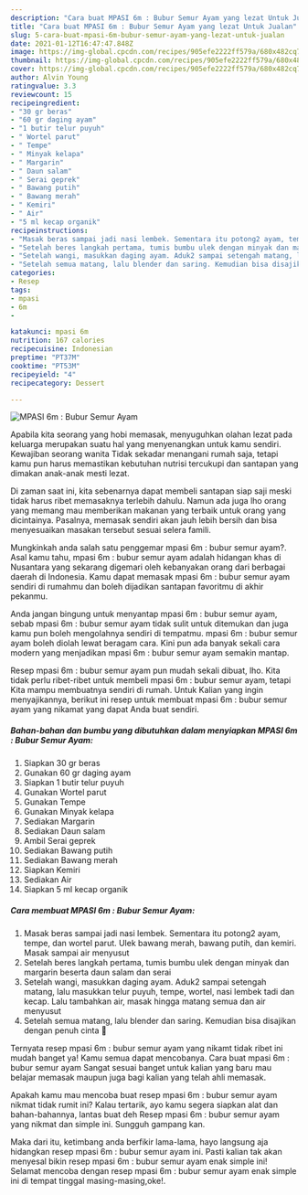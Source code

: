 ```yaml
---
description: "Cara buat MPASI 6m : Bubur Semur Ayam yang lezat Untuk Jualan"
title: "Cara buat MPASI 6m : Bubur Semur Ayam yang lezat Untuk Jualan"
slug: 5-cara-buat-mpasi-6m-bubur-semur-ayam-yang-lezat-untuk-jualan
date: 2021-01-12T16:47:47.848Z
image: https://img-global.cpcdn.com/recipes/905efe2222ff579a/680x482cq70/mpasi-6m-bubur-semur-ayam-foto-resep-utama.jpg
thumbnail: https://img-global.cpcdn.com/recipes/905efe2222ff579a/680x482cq70/mpasi-6m-bubur-semur-ayam-foto-resep-utama.jpg
cover: https://img-global.cpcdn.com/recipes/905efe2222ff579a/680x482cq70/mpasi-6m-bubur-semur-ayam-foto-resep-utama.jpg
author: Alvin Young
ratingvalue: 3.3
reviewcount: 15
recipeingredient:
- "30 gr beras"
- "60 gr daging ayam"
- "1 butir telur puyuh"
- " Wortel parut"
- " Tempe"
- " Minyak kelapa"
- " Margarin"
- " Daun salam"
- " Serai geprek"
- " Bawang putih"
- " Bawang merah"
- " Kemiri"
- " Air"
- "5 ml kecap organik"
recipeinstructions:
- "Masak beras sampai jadi nasi lembek. Sementara itu potong2 ayam, tempe, dan wortel parut. Ulek bawang merah, bawang putih, dan kemiri. Masak sampai air menyusut"
- "Setelah beres langkah pertama, tumis bumbu ulek dengan minyak dan margarin beserta daun salam dan serai"
- "Setelah wangi, masukkan daging ayam. Aduk2 sampai setengah matang, lalu masukkan telur puyuh, tempe, wortel, nasi lembek tadi dan kecap. Lalu tambahkan air, masak hingga matang semua dan air menyusut"
- "Setelah semua matang, lalu blender dan saring. Kemudian bisa disajikan dengan penuh cinta 🥰"
categories:
- Resep
tags:
- mpasi
- 6m
- 

katakunci: mpasi 6m  
nutrition: 167 calories
recipecuisine: Indonesian
preptime: "PT37M"
cooktime: "PT53M"
recipeyield: "4"
recipecategory: Dessert

---
```



![MPASI 6m : Bubur Semur Ayam](https://img-global.cpcdn.com/recipes/905efe2222ff579a/680x482cq70/mpasi-6m-bubur-semur-ayam-foto-resep-utama.jpg)

Apabila kita seorang yang hobi memasak, menyuguhkan olahan lezat pada keluarga merupakan suatu hal yang menyenangkan untuk kamu sendiri. Kewajiban seorang  wanita Tidak sekadar menangani rumah saja, tetapi kamu pun harus memastikan kebutuhan nutrisi tercukupi dan santapan yang dimakan anak-anak mesti lezat.

Di zaman  saat ini, kita sebenarnya dapat membeli santapan siap saji meski tidak harus ribet memasaknya terlebih dahulu. Namun ada juga lho orang yang memang mau memberikan makanan yang terbaik untuk orang yang dicintainya. Pasalnya, memasak sendiri akan jauh lebih bersih dan bisa menyesuaikan masakan tersebut sesuai selera famili. 



Mungkinkah anda salah satu penggemar mpasi 6m : bubur semur ayam?. Asal kamu tahu, mpasi 6m : bubur semur ayam adalah hidangan khas di Nusantara yang sekarang digemari oleh kebanyakan orang dari berbagai daerah di Indonesia. Kamu dapat memasak mpasi 6m : bubur semur ayam sendiri di rumahmu dan boleh dijadikan santapan favoritmu di akhir pekanmu.

Anda jangan bingung untuk menyantap mpasi 6m : bubur semur ayam, sebab mpasi 6m : bubur semur ayam tidak sulit untuk ditemukan dan juga kamu pun boleh mengolahnya sendiri di tempatmu. mpasi 6m : bubur semur ayam boleh diolah lewat beragam cara. Kini pun ada banyak sekali cara modern yang menjadikan mpasi 6m : bubur semur ayam semakin mantap.

Resep mpasi 6m : bubur semur ayam pun mudah sekali dibuat, lho. Kita tidak perlu ribet-ribet untuk membeli mpasi 6m : bubur semur ayam, tetapi Kita mampu membuatnya sendiri di rumah. Untuk Kalian yang ingin menyajikannya, berikut ini resep untuk membuat mpasi 6m : bubur semur ayam yang nikamat yang dapat Anda buat sendiri.

<!--inarticleads1-->

##### Bahan-bahan dan bumbu yang dibutuhkan dalam menyiapkan MPASI 6m : Bubur Semur Ayam:

1. Siapkan 30 gr beras
1. Gunakan 60 gr daging ayam
1. Siapkan 1 butir telur puyuh
1. Gunakan  Wortel parut
1. Gunakan  Tempe
1. Gunakan  Minyak kelapa
1. Sediakan  Margarin
1. Sediakan  Daun salam
1. Ambil  Serai geprek
1. Sediakan  Bawang putih
1. Sediakan  Bawang merah
1. Siapkan  Kemiri
1. Sediakan  Air
1. Siapkan 5 ml kecap organik




<!--inarticleads2-->

##### Cara membuat MPASI 6m : Bubur Semur Ayam:

1. Masak beras sampai jadi nasi lembek. Sementara itu potong2 ayam, tempe, dan wortel parut. Ulek bawang merah, bawang putih, dan kemiri. Masak sampai air menyusut
1. Setelah beres langkah pertama, tumis bumbu ulek dengan minyak dan margarin beserta daun salam dan serai
1. Setelah wangi, masukkan daging ayam. Aduk2 sampai setengah matang, lalu masukkan telur puyuh, tempe, wortel, nasi lembek tadi dan kecap. Lalu tambahkan air, masak hingga matang semua dan air menyusut
1. Setelah semua matang, lalu blender dan saring. Kemudian bisa disajikan dengan penuh cinta 🥰




Ternyata resep mpasi 6m : bubur semur ayam yang nikamt tidak ribet ini mudah banget ya! Kamu semua dapat mencobanya. Cara buat mpasi 6m : bubur semur ayam Sangat sesuai banget untuk kalian yang baru mau belajar memasak maupun juga bagi kalian yang telah ahli memasak.

Apakah kamu mau mencoba buat resep mpasi 6m : bubur semur ayam nikmat tidak rumit ini? Kalau tertarik, ayo kamu segera siapkan alat dan bahan-bahannya, lantas buat deh Resep mpasi 6m : bubur semur ayam yang nikmat dan simple ini. Sungguh gampang kan. 

Maka dari itu, ketimbang anda berfikir lama-lama, hayo langsung aja hidangkan resep mpasi 6m : bubur semur ayam ini. Pasti kalian tak akan menyesal bikin resep mpasi 6m : bubur semur ayam enak simple ini! Selamat mencoba dengan resep mpasi 6m : bubur semur ayam enak simple ini di tempat tinggal masing-masing,oke!.

